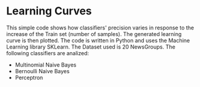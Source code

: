 # Learning Curves

This simple code shows how classifiers' precision varies in response to the increase of the Train set (number of samples).
The generated learning curve is then plotted.
The code is written in Python and uses the Machine Learning library SKLearn.
The Dataset used is 20 NewsGroups.
The following classifiers are analized:
- Multinomial Naive Bayes
- Bernoulli Naive Bayes
- Perceptron
